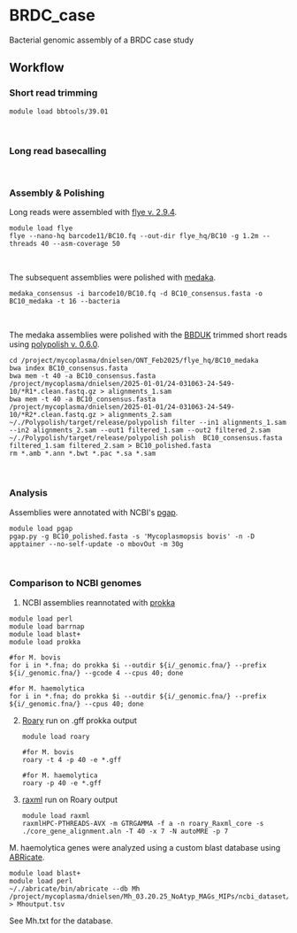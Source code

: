 # BRDC_case
Bacterial genomic assembly of a BRDC case study


## Workflow
### Short read trimming
```
module load bbtools/39.01

```
<br>

### Long read basecalling

<br>

### Assembly & Polishing
Long reads were assembled with [flye v. 2.9.4](https://github.com/mikolmogorov/Flye/blob/flye/docs/USAGE.md).
```
module load flye
flye --nano-hq barcode11/BC10.fq --out-dir flye_hq/BC10 -g 1.2m --threads 40 --asm-coverage 50
```

<br>

The subsequent assemblies were polished with [medaka](https://github.com/nanoporetech/medaka).
```
medaka_consensus -i barcode10/BC10.fq -d BC10_consensus.fasta -o BC10_medaka -t 16 --bacteria
```

<br>

The medaka assemblies were polished with the [BBDUK](https://github.com/BioInfoTools/BBMap/blob/master/sh/bbduk.sh) trimmed short reads using [polypolish v. 0.6.0](https://github.com/rrwick/Polypolish/wiki/How-to-run-Polypolish).
```
cd /project/mycoplasma/dnielsen/ONT_Feb2025/flye_hq/BC10_medaka
bwa index BC10_consensus.fasta
bwa mem -t 40 -a BC10_consensus.fasta /project/mycoplasma/dnielsen/2025-01-01/24-031063-24-549-10/*R1*.clean.fastq.gz > alignments_1.sam
bwa mem -t 40 -a BC10_consensus.fasta /project/mycoplasma/dnielsen/2025-01-01/24-031063-24-549-10/*R2*.clean.fastq.gz > alignments_2.sam
~/./Polypolish/target/release/polypolish filter --in1 alignments_1.sam --in2 alignments_2.sam --out1 filtered_1.sam --out2 filtered_2.sam
~/./Polypolish/target/release/polypolish polish  BC10_consensus.fasta filtered_1.sam filtered_2.sam > BC10_polished.fasta
rm *.amb *.ann *.bwt *.pac *.sa *.sam
```

<br>

### Analysis
Assemblies were annotated with NCBI's [pgap](https://github.com/ncbi/pgap/tree/master/bacterial_annot). 
```
module load pgap
pgap.py -g BC10_polished.fasta -s 'Mycoplasmopsis bovis' -n -D apptainer --no-self-update -o mbovOut -m 30g
```
<br>

### Comparison to NCBI genomes
1. NCBI assemblies reannotated with [prokka](https://github.com/tseemann/prokka)
```
module load perl
module load barrnap
module load blast+
module load prokka

#for M. bovis
for i in *.fna; do prokka $i --outdir ${i/_genomic.fna/} --prefix ${i/_genomic.fna/} --gcode 4 --cpus 40; done

#for M. haemolytica
for i in *.fna; do prokka $i --outdir ${i/_genomic.fna/} --prefix ${i/_genomic.fna/} --cpus 40; done
```

2. [Roary](https://sanger-pathogens.github.io/Roary/) run on .gff prokka output
   ```
   module load roary
   
   #for M. bovis
   roary -t 4 -p 40 -e *.gff
   
   #for M. haemolytica
   roary -p 40 -e *.gff
   ```

3. [raxml](https://github.com/stamatak/standard-RAxML) run on Roary output
   ```
   module load raxml
   raxmlHPC-PTHREADS-AVX -m GTRGAMMA -f a -n roary_Raxml_core -s ./core_gene_alignment.aln -T 40 -x 7 -N autoMRE -p 7
   ```


M. haemolytica genes were analyzed using a custom blast database using [ABRicate](https://github.com/boasvdp/extract_genes_ABRicate). 
```
module load blast+
module load perl
~/./abricate/bin/abricate --db Mh /project/mycoplasma/dnielsen/Mh_03.20.25_NoAtyp_MAGs_MIPs/ncbi_dataset/data/GCAassemblies/fna/*.fna > Mhoutput.tsv
```
See Mh.txt for the database.
